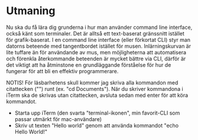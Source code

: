 # Utmaning

Nu ska du få lära dig grunderna i hur man använder command line interface, också känt som terminaler. Det är alltså ett text-baserat gränssnitt istället för grafik-baserat. I en command line interface (eller förkortat CLI) styr man datorns beteende med tangentbordet istället för musen. Inlärningskurvan är lite tuffare än för användande av mus, men möjligheterna att automatisera och förenkla återkommande beteenden är mycket bättre via CLI, därför är det viktigt att ha åtminstone en grundläggande förståelse för hur de fungerar för att bli en effektiv programmerare.

NOTIS! För läsbarhetens skull kommer jag skriva alla kommandon med citattecken ("") runt (ex. "cd Documents"). När du skriver kommandona i iTerm ska de skrivas utan citattecken, avsluta sedan med enter för att köra kommandot.

- Starta upp iTerm (den svarta "terminal-ikonen", min favorit-CLI som passar utmärkt för mac-användare)
- Skriv ut texten "Hello world" genom att använda kommandot "echo Hello World!"